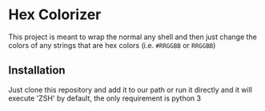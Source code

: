 # Hex Colorizer

This project is meant to wrap the normal any shell and then just change the
colors of any strings that are hex colors (i.e. `#RRGGBB` or `RRGGBB`)

## Installation

Just clone this repository and add it to our path or run it directly and it will
execute 'ZSH' by default, the only requirement is python 3
